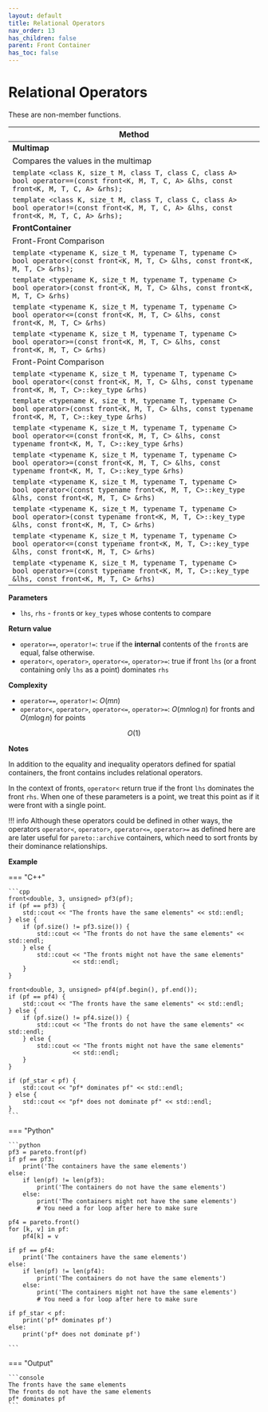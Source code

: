 ```yaml
---
layout: default
title: Relational Operators
nav_order: 13
has_children: false
parent: Front Container
has_toc: false
---
```

# Relational Operators

These are non-member functions.

| Method                                                       |
| ------------------------------------------------------------ |
| **Multimap**                                                 |
| Compares the values in the multimap                          |
| `template <class K, size_t M, class T, class C, class A> bool operator==(const front<K, M, T, C, A> &lhs, const front<K, M, T, C, A> &rhs);` |
| `template <class K, size_t M, class T, class C, class A> bool operator!=(const front<K, M, T, C, A> &lhs, const front<K, M, T, C, A> &rhs);` |
| **FrontContainer**                                          |
| Front-Front Comparison                                       |
| `template <typename K, size_t M, typename T, typename C> bool operator<(const front<K, M, T, C> &lhs, const front<K, M, T, C> &rhs);` |
| `template <typename K, size_t M, typename T, typename C> bool operator>(const front<K, M, T, C> &lhs, const front<K, M, T, C> &rhs)` |
| `template <typename K, size_t M, typename T, typename C> bool operator<=(const front<K, M, T, C> &lhs, const front<K, M, T, C> &rhs)` |
| `template <typename K, size_t M, typename T, typename C> bool operator>=(const front<K, M, T, C> &lhs, const front<K, M, T, C> &rhs)` |
| Front-Point Comparison                                       |
| `template <typename K, size_t M, typename T, typename C> bool operator<(const front<K, M, T, C> &lhs, const typename front<K, M, T, C>::key_type &rhs)` |
| `template <typename K, size_t M, typename T, typename C> bool operator>(const front<K, M, T, C> &lhs, const typename front<K, M, T, C>::key_type &rhs)` |
| `template <typename K, size_t M, typename T, typename C> bool operator<=(const front<K, M, T, C> &lhs, const typename front<K, M, T, C>::key_type &rhs)` |
| `template <typename K, size_t M, typename T, typename C> bool operator>=(const front<K, M, T, C> &lhs, const typename front<K, M, T, C>::key_type &rhs)` |
| `template <typename K, size_t M, typename T, typename C> bool operator<(const typename front<K, M, T, C>::key_type &lhs, const front<K, M, T, C> &rhs)` |
| `template <typename K, size_t M, typename T, typename C> bool operator>(const typename front<K, M, T, C>::key_type &lhs, const front<K, M, T, C> &rhs)` |
| `template <typename K, size_t M, typename T, typename C> bool operator<=(const typename front<K, M, T, C>::key_type &lhs, const front<K, M, T, C> &rhs)` |
| `template <typename K, size_t M, typename T, typename C> bool operator>=(const typename front<K, M, T, C>::key_type &lhs, const front<K, M, T, C> &rhs)` |

**Parameters**

* `lhs`, `rhs` - `front`s or `key_type`s whose contents to compare

**Return value**

* `operator==`, `operator!=`: `true` if the **internal** contents of the `front`s are equal, false otherwise. 
* `operator<`, `operator>`, `operator<=`, `operator>=`: true if front `lhs` (or a front containing only `lhs` as a point) dominates `rhs`

**Complexity**

* `operator==`, `operator!=`: $O(mn)$
* `operator<`, `operator>`, `operator<=`, `operator>=`: $O(m n \log n)$ for fronts and $O(m \log n)$ for points

$$
O(1)
$$

**Notes**

In addition to the equality and inequality operators defined for spatial containers, the front contains includes relational operators.

In the context of fronts, `operator<` return true if the front `lhs` dominates the front `rhs`. When one of these parameters is a point, we treat this point as if it were front with a single point.  

!!! info
    Although these operators could be defined in other ways, the operators `operator<`,  `operator>`,  `operator<=`,  `operator>=` as defined here are are later useful for `pareto::archive` containers, which need to sort fronts by their dominance relationships.

**Example**

=== "C++"

    ```cpp
    front<double, 3, unsigned> pf3(pf);
    if (pf == pf3) {
        std::cout << "The fronts have the same elements" << std::endl;
    } else {
        if (pf.size() != pf3.size()) {
            std::cout << "The fronts do not have the same elements" << std::endl;
        } else {
            std::cout << "The fronts might not have the same elements"
                      << std::endl;
        }
    }

    front<double, 3, unsigned> pf4(pf.begin(), pf.end());
    if (pf == pf4) {
        std::cout << "The fronts have the same elements" << std::endl;
    } else {
        if (pf.size() != pf4.size()) {
            std::cout << "The fronts do not have the same elements" << std::endl;
        } else {
            std::cout << "The fronts might not have the same elements"
                      << std::endl;
        }
    }

    if (pf_star < pf) {
        std::cout << "pf* dominates pf" << std::endl;
    } else {
        std::cout << "pf* does not dominate pf" << std::endl;
    }
    ```

=== "Python"

    ```python
    pf3 = pareto.front(pf)
    if pf == pf3:
        print('The containers have the same elements')
    else:
        if len(pf) != len(pf3):
            print('The containers do not have the same elements')
        else:
            print('The containers might not have the same elements')
            # You need a for loop after here to make sure
    
    pf4 = pareto.front()
    for [k, v] in pf:
        pf4[k] = v
    
    if pf == pf4:
        print('The containers have the same elements')
    else:
        if len(pf) != len(pf4):
            print('The containers do not have the same elements')
        else:
            print('The containers might not have the same elements')
            # You need a for loop after here to make sure
    
    if pf_star < pf:
        print('pf* dominates pf')
    else:
        print('pf* does not dominate pf')
    
    ```

=== "Output"

    ```console
    The fronts have the same elements
    The fronts do not have the same elements
    pf* dominates pf
    ```



<!-- Generated with mdsplit: https://github.com/alandefreitas/mdsplit -->
